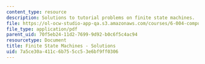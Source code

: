 ```yaml
---
content_type: resource
description: Solutions to tutorial problems on finite state machines.
file: https://ol-ocw-studio-app-qa.s3.amazonaws.com/courses/6-004-computation-structures-spring-2009/7a5ce30a411c6b755cc53e6bf9ff0306_MIT6004s09tutor07sol.pdf
file_type: application/pdf
parent_uid: 70f5eb24-11d2-7699-9d92-b0c6f5c4ac94
resourcetype: Document
title: Finite State Machines - Solutions
uid: 7a5ce30a-411c-6b75-5cc5-3e6bf9ff0306
---
```

